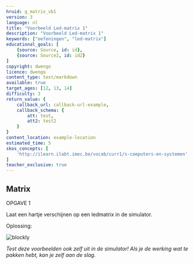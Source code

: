 ```yaml
---
hruid: g_matrix_vb1
version: 3
language: nl
title: "Voorbeeld Led-matrix 1"
description: "Voorbeeld Led-matrix 1"
keywords: ["oefeningen", "led-matrix"]
educational_goals: [
    {source: Source, id: id}, 
    {source: Source2, id: id2}
]
copyright: dwengo
licence: dwengo
content_type: text/markdown
available: true
target_ages: [12, 13, 14]
difficulty: 3
return_value: {
    callback_url: callback-url-example,
    callback_schema: {
        att: test,
        att2: test2
    }
}
content_location: example-location
estimated_time: 5
skos_concepts: [
    'http://ilearn.ilabt.imec.be/vocab/curr1/s-computers-en-systemen'
]
teacher_exclusive: true
---
```

## Matrix

OPGAVE 1

Laat een hartje verschijnen op een ledmatrix in de simulator.

Oplossing:  

![blockly](@learning-object/matrix_m1/nl/3)

*Test deze voorbeelden ook zelf uit in de simulator! Als je de werking wat te pakken hebt, kan je zelf aan de slag.*